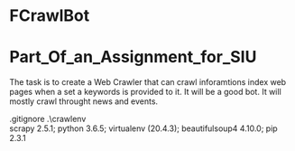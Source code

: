 # FCrawlBot

# Part_Of_an_Assignment_for_SIU

The task is to create a Web Crawler that can crawl inforamtions index web pages when a set a keywords is provided to it.
It will be a good bot. It will mostly crawl throught news and events.

.gitignore
	.\crawlenv\
scrapy 2.5.1;
python 3.6.5;
virtualenv (20.4.3);
beautifulsoup4 4.10.0;
pip 2.3.1

